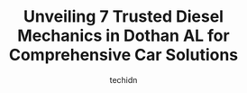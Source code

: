 ---
layout: ampstory
image: https://images.unsplash.com/photo-1554708893-e11aa45b9bbf?ixlib=rb-4.0.3&ixid=MnwxMjA3fDB8MHxwaG90by1wYWdlfHx8fGVufDB8fHx8&auto=format&fit=crop&w=640&h=853&q=80
author: techidn
featured: false
description: If youre in need of trustworthy and skilled Diesel Mechanic in Dothan AL, USA, youll be pleased to discover the 7 best Diesel Mechanic in town. Their expertise and commitment to customer s
title: Unveiling 7 Trusted Diesel Mechanics in Dothan AL for Comprehensive Car Solutions
cover:
   title: Unveiling 7 Trusted Diesel Mechanics in Dothan AL for Comprehensive Car Solutions
   subtitle: Rickpate
   background: https://images.unsplash.com/photo-1554708893-e11aa45b9bbf?ixlib=rb-4.0.3&ixid=MnwxMjA3fDB8MHxwaG90by1wYWdlfHx8fGVufDB8fHx8&auto=format&fit=crop&w=640&h=853&q=80

pages: 
 - layout: thirds
   top: <h1>#1 ProFormance Car Care Center</h1>
   bottom: "<p>I was working in Dothan from out of town, and went here to have a starter put on my truck. After  getting home, about 3 months later, the starter went out again. Since it</p>"
   background: https://www.knot35.com/toplist/wp-content/uploads/2023/06/best-diesel-mechanic-1-in-dothan-al-1685841277.jpeg
   backgroundblur: true
 - layout: thirds
   top: <h1>#2 Gibbons Automotive Inc.</h1>
   bottom: "<p>1608 Montgomery Hwy, Dothan, AL 36303, United States</p>"
   background: https://www.knot35.com/toplist/wp-content/uploads/2023/06/best-diesel-mechanic-2-in-dothan-al-1685841278.jpeg
   cta:
      link: https://www.knot35.com/toplist/unveiling-7-trusted-diesel-mechanics-in-dothan-al-for-comprehensive-car-solutions/
      text: Unveiling 7 Trusted Diesel Mechanics in Dothan AL for Comprehensive Car Solutions
 - layout: thirds
   top: <h1>#3 Southside Auto & Truck Repair</h1>
   bottom: "<p>1061 S Foster St, Dothan, AL 36301, United States</p>"
   background: https://www.knot35.com/toplist/wp-content/uploads/2023/06/best-diesel-mechanic-3-in-dothan-al-1685841279.jpeg
   cta:
      link: https://www.knot35.com/toplist/unveiling-7-trusted-diesel-mechanics-in-dothan-al-for-comprehensive-car-solutions/
      text: Unveiling 7 Trusted Diesel Mechanics in Dothan AL for Comprehensive Car Solutions
 - layout: thirds
   top: <h1>#4 Mann Automotive & Diesel Repair</h1>
   bottom: "<p>240 Fortner St, Dothan, AL 36301, United States</p>"
   background: https://images.unsplash.com/photo-1527067829737-402993088e6b?ixlib=rb-4.0.3&ixid=MnwxMjA3fDB8MHxwaG90by1wYWdlfHx8fGVufDB8fHx8&auto=format&fit=crop&w=640&h=853&q=80
   cta:
      link: https://www.knot35.com/toplist/unveiling-7-trusted-diesel-mechanics-in-dothan-al-for-comprehensive-car-solutions/
      text: Unveiling 7 Trusted Diesel Mechanics in Dothan AL for Comprehensive Car Solutions
 - layout: thirds
   top: <h1>#5 Advanced Mechanix-Inc</h1>
   bottom: "<p>947 N Beverlye Rd, Dothan, AL 36303, United States</p>"
   background: https://images.unsplash.com/photo-1533998839656-76f5e4b2bccb?ixlib=rb-4.0.3&ixid=MnwxMjA3fDB8MHxwaG90by1wYWdlfHx8fGVufDB8fHx8&auto=format&fit=crop&w=640&h=853&q=80
   cta:
      link: https://www.knot35.com/toplist/unveiling-7-trusted-diesel-mechanics-in-dothan-al-for-comprehensive-car-solutions/
      text: Unveiling 7 Trusted Diesel Mechanics in Dothan AL for Comprehensive Car Solutions
 - layout: thirds
   top: <h1>#6 Knowles Onsite Repair</h1>
   bottom: "<p>330 Bic Rd, Dothan, AL 36303, United States</p>"
   background: https://images.unsplash.com/photo-1574169208507-84376144848b?ixlib=rb-4.0.3&ixid=MnwxMjA3fDB8MHxwaG90by1wYWdlfHx8fGVufDB8fHx8&auto=format&fit=crop&w=640&h=853&q=80
   cta:
      link: https://www.knot35.com/toplist/unveiling-7-trusted-diesel-mechanics-in-dothan-al-for-comprehensive-car-solutions/
      text: Unveiling 7 Trusted Diesel Mechanics in Dothan AL for Comprehensive Car Solutions
 - layout: thirds
   top: <h1>#7 Tri State Diesel & Auto Electric</h1>
   bottom: "<p>116 S Lena St, Dothan, AL 36301, United States</p>"
   background: https://images.unsplash.com/photo-1580610447943-1bfbef5efe07?ixlib=rb-4.0.3&ixid=MnwxMjA3fDB8MHxwaG90by1wYWdlfHx8fGVufDB8fHx8&auto=format&fit=crop&w=640&h=853&q=80
   cta:
      link: https://www.knot35.com/toplist/unveiling-7-trusted-diesel-mechanics-in-dothan-al-for-comprehensive-car-solutions/
      text: Unveiling 7 Trusted Diesel Mechanics in Dothan AL for Comprehensive Car Solutions
 - layout: thirds
   middle: Continue reading...
   background: https://images.unsplash.com/photo-1534312527009-56c7016453e6?ixlib=rb-4.0.3&ixid=MnwxMjA3fDB8MHxwaG90by1wYWdlfHx8fGVufDB8fHx8&auto=format&fit=crop&w=640&h=853&q=80
   cta:
      link: https://www.knot35.com/toplist/unveiling-7-trusted-diesel-mechanics-in-dothan-al-for-comprehensive-car-solutions/
      text: Unveiling 7 Trusted Diesel Mechanics in Dothan AL for Comprehensive Car Solutions
      
---